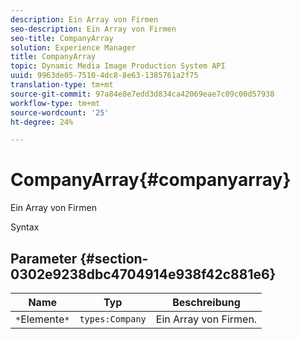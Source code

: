 ```yaml
---
description: Ein Array von Firmen
seo-description: Ein Array von Firmen
seo-title: CompanyArray
solution: Experience Manager
title: CompanyArray
topic: Dynamic Media Image Production System API
uuid: 9963de05-7510-4dc8-8e63-1385761a2f75
translation-type: tm+mt
source-git-commit: 97a84e8e7edd3d834ca42069eae7c09c00d57938
workflow-type: tm+mt
source-wordcount: '25'
ht-degree: 24%

---
```



# CompanyArray{#companyarray}

Ein Array von Firmen

Syntax

## Parameter {#section-0302e9238dbc4704914e938f42c881e6}

| Name | Typ | Beschreibung |
|---|---|---|
| `*`Elemente`*` | `types:Company` | Ein Array von Firmen. |


